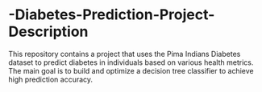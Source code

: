 # -Diabetes-Prediction-Project-Description
This repository contains a project that uses the Pima Indians Diabetes dataset to predict diabetes in individuals based on various health metrics. The main goal is to build and optimize a decision tree classifier to achieve high prediction accuracy.

